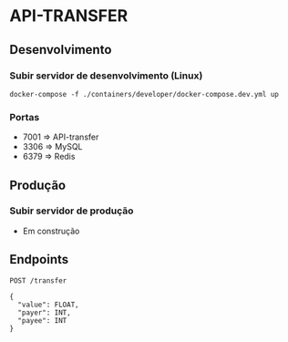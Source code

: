 # API-TRANSFER

## Desenvolvimento

### Subir servidor de desenvolvimento (Linux)

```
docker-compose -f ./containers/developer/docker-compose.dev.yml up
```

### <b>Portas</b>

- 7001 => API-transfer
- 3306 => MySQL
- 6379 => Redis

## Produção

### Subir servidor de produção

- Em construção

## Endpoints

```http request
POST /transfer

{
  "value": FLOAT,
  "payer": INT,
  "payee": INT
}
```
